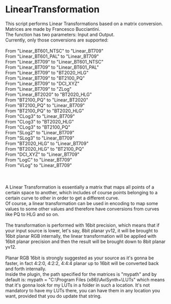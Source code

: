 # LinearTransformation
This script performs Linear Transformations based on a matrix conversion. Matrices are made by Francesco Bucciantini.
<br>
The function has two parameters: Input and Output.
<br>
Currently, only those conversions are supported:
<br>
<br>
From "Linear_BT601_NTSC" to "Linear_BT709"
<br>
From "Linear_BT601_PAL"  to "Linear_BT709"
<br>
From "Linear_BT709"       to "Linear_BT601_NTSC"
<br>
From "Linear_BT709"       to "Linear_BT601_PAL"
<br>
From "Linear_BT709"       to "BT2020_HLG"
<br>
From "Linear_BT709"       to "BT2100_PQ"
<br>
From "Linear_BT709"         to "DCI_XYZ"
<br>
From "Linear_BT709"             to "ZLog"
<br>
From "Linear_BT2020"             to "BT2020_HLG"
<br>
From "BT2100_PQ"             to "Linear_BT2020"
<br>
From "BT2100_PQ"             to "Linear_BT709"
<br>
From "BT2100_PQ"           to "BT2020_HLG"
<br>
From "CLog3"        to "Linear_BT709"
<br>
From "CLog3"        to "BT2020_HLG"
<br>
From "CLog3"              to "BT2100_PQ"
<br>
From "SLog2"         to "Linear_BT709"
<br>
From "SLog3"         to "Linear_BT709"
<br>
From "BT2020_HLG"             to "Linear_BT709"
<br>
From "BT2020_HLG"             to "BT2100_PQ"
<br>
From "DCI_XYZ"              to "Linear_BT709"
<br>
From "LogC"      to "Linear_BT709"
<br>
From "VLog"      to "Linear_BT709"
<br>
<br>
<br>
<br>
A Linear Transformation is essentially a matrix that maps all points of a certain space to another, which includes of course points belonging to a certain curve to other in order to get a different curve.
<br>
Of course, a linear transformation can be used in encoding to map some values to some other values and therefore have conversions from curves like PQ to HLG and so on.
<br>
<br>
The transformation is performed with 16bit precision, which means that if your input source is lower, let's say, 8bit planar yv12, it will be brought to 16bit planar RGB internally, the linear transformation will be applied with 16bit planar precision and then the result will be brought down to 8bit planar yv12.
<br>
<br>
Planar RGB 16bit is strongly suggested as your source as it's gonna be faster, in fact 4:2:0, 4:2:2, 4:4:4 planar up to 16bit will be converted back and forth internally.
<br>
Inside the plugin, the path specified for the matrices is "mypath" and by default is:  mypath = "C:\Program Files (x86)\AviSynth+\LUTs\" which means that it's gonna look for my LUTs in a folder in such a location. It's not mandatory to have my LUTs there, you can have them in any location you want, provided that you do update that string.
